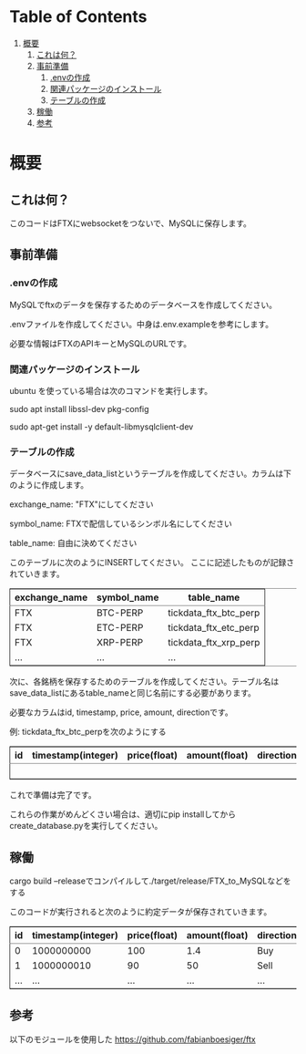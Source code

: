 
# Table of Contents

1.  [概要](#orgfaeeed5)
    1.  [これは何？](#org5a602e3)
    2.  [事前準備](#org17ce749)
        1.  [.envの作成](#org1f005dc)
        2.  [関連パッケージのインストール](#org8974a92)
        3.  [テーブルの作成](#orgf5ae558)
    3.  [稼働](#orgfb8c081)
    4.  [参考](#org86cdcd5)



<a id="orgfaeeed5"></a>

# 概要


<a id="org5a602e3"></a>

## これは何？

このコードはFTXにwebsocketをつないで、MySQLに保存します。


<a id="org17ce749"></a>

## 事前準備


<a id="org1f005dc"></a>

### .envの作成

MySQLでftxのデータを保存するためのデータベースを作成してください。

.envファイルを作成してください。中身は.env.exampleを参考にします。

必要な情報はFTXのAPIキーとMySQLのURLです。


<a id="org8974a92"></a>

### 関連パッケージのインストール

ubuntu を使っている場合は次のコマンドを実行します。

sudo apt install libssl-dev pkg-config

sudo apt-get install -y default-libmysqlclient-dev


<a id="orgf5ae558"></a>

### テーブルの作成

データベースにsave\_data\_listというテーブルを作成してください。カラムは下のように作成します。

exchange\_name: "FTX"にしてください

symbol\_name: FTXで配信しているシンボル名にしてください

table\_name: 自由に決めてください

このテーブルに次のようにINSERTしてください。
ここに記述したものが記録されていきます。

<table border="2" cellspacing="0" cellpadding="6" rules="groups" frame="hsides">


<colgroup>
<col  class="org-left" />

<col  class="org-left" />

<col  class="org-left" />
</colgroup>
<thead>
<tr>
<th scope="col" class="org-left">exchange_name</th>
<th scope="col" class="org-left">symbol_name</th>
<th scope="col" class="org-left">table_name</th>
</tr>
</thead>

<tbody>
<tr>
<td class="org-left">FTX</td>
<td class="org-left">BTC-PERP</td>
<td class="org-left">tickdata_ftx_btc_perp</td>
</tr>


<tr>
<td class="org-left">FTX</td>
<td class="org-left">ETC-PERP</td>
<td class="org-left">tickdata_ftx_etc_perp</td>
</tr>


<tr>
<td class="org-left">FTX</td>
<td class="org-left">XRP-PERP</td>
<td class="org-left">tickdata_ftx_xrp_perp</td>
</tr>


<tr>
<td class="org-left">&#x2026;</td>
<td class="org-left">&#x2026;</td>
<td class="org-left">&#x2026;</td>
</tr>
</tbody>
</table>

次に、各銘柄を保存するためのテーブルを作成してください。テーブル名はsave\_data\_listにあるtable\_nameと同じ名前にする必要があります。

必要なカラムはid, timestamp, price, amount, directionです。

例: tickdata\_ftx\_btc\_perpを次のようにする

<table border="2" cellspacing="0" cellpadding="6" rules="groups" frame="hsides">


<colgroup>
<col  class="org-left" />

<col  class="org-left" />

<col  class="org-left" />

<col  class="org-left" />

<col  class="org-left" />
</colgroup>
<thead>
<tr>
<th scope="col" class="org-left">id</th>
<th scope="col" class="org-left">timestamp(integer)</th>
<th scope="col" class="org-left">price(float)</th>
<th scope="col" class="org-left">amount(float)</th>
<th scope="col" class="org-left">direction(string)</th>
</tr>
</thead>

<tbody>
<tr>
<td class="org-left">&#xa0;</td>
<td class="org-left">&#xa0;</td>
<td class="org-left">&#xa0;</td>
<td class="org-left">&#xa0;</td>
<td class="org-left">&#xa0;</td>
</tr>
</tbody>
</table>

これで準備は完了です。

これらの作業がめんどくさい場合は、適切にpip installしてから create\_database.pyを実行してください。


<a id="orgfb8c081"></a>

## 稼働

cargo build &#x2013;releaseでコンパイルして./target/release/FTX\_to\_MySQLなどをする

このコードが実行されると次のように約定データが保存されていきます。

<table border="2" cellspacing="0" cellpadding="6" rules="groups" frame="hsides">


<colgroup>
<col  class="org-right" />

<col  class="org-right" />

<col  class="org-right" />

<col  class="org-right" />

<col  class="org-left" />
</colgroup>
<thead>
<tr>
<th scope="col" class="org-right">id</th>
<th scope="col" class="org-right">timestamp(integer)</th>
<th scope="col" class="org-right">price(float)</th>
<th scope="col" class="org-right">amount(float)</th>
<th scope="col" class="org-left">direction(string)</th>
</tr>
</thead>

<tbody>
<tr>
<td class="org-right">0</td>
<td class="org-right">1000000000</td>
<td class="org-right">100</td>
<td class="org-right">1.4</td>
<td class="org-left">Buy</td>
</tr>


<tr>
<td class="org-right">1</td>
<td class="org-right">1000000010</td>
<td class="org-right">90</td>
<td class="org-right">50</td>
<td class="org-left">Sell</td>
</tr>


<tr>
<td class="org-right">&#x2026;</td>
<td class="org-right">&#x2026;</td>
<td class="org-right">&#x2026;</td>
<td class="org-right">&#x2026;</td>
<td class="org-left">&#x2026;</td>
</tr>
</tbody>
</table>


<a id="org86cdcd5"></a>

## 参考

以下のモジュールを使用した
<https://github.com/fabianboesiger/ftx>

